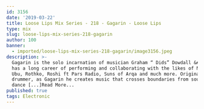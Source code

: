 ```yaml
---
id: 3156
date: '2019-03-22'
title: Loose Lips Mix Series - 218 - Gagarin - Loose Lips
type: mix
slug: loose-lips-mix-series-218-gagarin
author: 100
banner:
  - imported/loose-lips-mix-series-218-gagarin/image3156.jpeg
description: >-
  Gagarin is the solo incarnation of musician Graham “ Dids” Dowdall &#8211; who
  has a long career of performing and collaborating with the likes of Nico, Pere
  Ubu, Rothko, Roshi ft Pars Radio, Suns of Arqa and much more. Originally a
  drummer, as Gagarin he creates music that crosses boundaries from sound art to
  dance [...]Read More...
published: true
tags: Electronic
---
```

